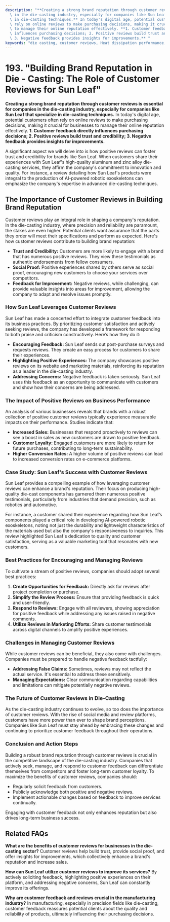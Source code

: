 ```yaml
---
description: "**Creating a strong brand reputation through customer reviews is essential for companies\
  \ in the die-casting industry, especially for companies like Sun Leaf that specialize\
  \ in die-casting techniques.** In today's digital age, potential customers often\
  \ rely on online reviews to make purchasing decisions, making it crucial for businesses\
  \ to manage their online reputation effectively. **1. Customer feedback directly\
  \ influences purchasing decisions; 2. Positive reviews build trust and credibility;\
  \ 3. Negative feedback provides insights for improvements.** "
keywords: "die casting, customer reviews, Heat dissipation performance, Die-cast aluminum"
---
```

# 193. "Building Brand Reputation in Die - Casting: The Role of Customer Reviews for Sun Leaf"

**Creating a strong brand reputation through customer reviews is essential for companies in the die-casting industry, especially for companies like Sun Leaf that specialize in die-casting techniques.** In today's digital age, potential customers often rely on online reviews to make purchasing decisions, making it crucial for businesses to manage their online reputation effectively. **1. Customer feedback directly influences purchasing decisions; 2. Positive reviews build trust and credibility; 3. Negative feedback provides insights for improvements.** 

A significant aspect we will delve into is how positive reviews can foster trust and credibility for brands like Sun Leaf. When customers share their experiences with Sun Leaf's high-quality aluminum and zinc alloy die-casting services, they affirm the company's commitment to innovation and quality. For instance, a review detailing how Sun Leaf's products were integral to the production of AI-powered robotic exoskeletons can emphasize the company's expertise in advanced die-casting techniques.

## **The Importance of Customer Reviews in Building Brand Reputation**

Customer reviews play an integral role in shaping a company's reputation. In the die-casting industry, where precision and reliability are paramount, the stakes are even higher. Potential clients want assurance that the parts they order will meet their specifications and perform as expected. Here's how customer reviews contribute to building brand reputation:

- **Trust and Credibility:** Customers are more likely to engage with a brand that has numerous positive reviews. They view these testimonials as authentic endorsements from fellow consumers.
- **Social Proof:** Positive experiences shared by others serve as social proof, encouraging new customers to choose your services over competitors.
- **Feedback for Improvement:** Negative reviews, while challenging, can provide valuable insights into areas for improvement, allowing the company to adapt and resolve issues promptly.

### **How Sun Leaf Leverages Customer Reviews**

Sun Leaf has made a concerted effort to integrate customer feedback into its business practices. By prioritizing customer satisfaction and actively seeking reviews, the company has developed a framework for responding to both praise and criticism constructively. Here’s how they do it:

- **Encouraging Feedback:** Sun Leaf sends out post-purchase surveys and requests reviews. They create an easy process for customers to share their experiences.
- **Highlighting Positive Experiences:** The company showcases positive reviews on its website and marketing materials, reinforcing its reputation as a leader in the die-casting industry.
- **Addressing Concerns:** Negative feedback is taken seriously. Sun Leaf uses this feedback as an opportunity to communicate with customers and show how their concerns are being addressed.

### **The Impact of Positive Reviews on Business Performance**

An analysis of various businesses reveals that brands with a robust collection of positive customer reviews typically experience measurable impacts on their performance. Studies indicate that:

- **Increased Sales:** Businesses that respond proactively to reviews can see a boost in sales as new customers are drawn to positive feedback.
- **Customer Loyalty:** Engaged customers are more likely to return for future purchases, contributing to long-term sustainability.
- **Higher Conversion Rates:** A higher volume of positive reviews can lead to increased conversion rates on e-commerce platforms.

### **Case Study: Sun Leaf's Success with Customer Reviews**

Sun Leaf provides a compelling example of how leveraging customer reviews can enhance a brand's reputation. Their focus on producing high-quality die-cast components has garnered them numerous positive testimonials, particularly from industries that demand precision, such as robotics and automotive. 

For instance, a customer shared their experience regarding how Sun Leaf’s components played a critical role in developing AI-powered robotic exoskeletons, noting not just the durability and lightweight characteristics of the materials used but also the company's responsiveness to inquiries. This review highlighted Sun Leaf's dedication to quality and customer satisfaction, serving as a valuable marketing tool that resonates with new customers.

### **Best Practices for Encouraging and Managing Reviews**

To cultivate a stream of positive reviews, companies should adopt several best practices:

1. **Create Opportunities for Feedback:** Directly ask for reviews after project completion or purchase.
2. **Simplify the Review Process:** Ensure that providing feedback is quick and user-friendly.
3. **Respond to Reviews:** Engage with all reviewers, showing appreciation for positive feedback while addressing any issues raised in negative comments.
4. **Utilize Reviews in Marketing Efforts:** Share customer testimonials across digital channels to amplify positive experiences.

### **Challenges in Managing Customer Reviews**

While customer reviews can be beneficial, they also come with challenges. Companies must be prepared to handle negative feedback tactfully:

- **Addressing False Claims:** Sometimes, reviews may not reflect the actual service. It's essential to address these sensitively.
- **Managing Expectations:** Clear communication regarding capabilities and limitations can mitigate potentially negative reviews.

### **The Future of Customer Reviews in Die-Casting**

As the die-casting industry continues to evolve, so too does the importance of customer reviews. With the rise of social media and review platforms, customers have more power than ever to shape brand perceptions. Companies like Sun Leaf must stay ahead by embracing these changes and continuing to prioritize customer feedback throughout their operations.

### **Conclusion and Action Steps**

Building a robust brand reputation through customer reviews is crucial in the competitive landscape of the die-casting industry. Companies that actively seek, manage, and respond to customer feedback can differentiate themselves from competitors and foster long-term customer loyalty. To maximize the benefits of customer reviews, companies should:

- Regularly solicit feedback from customers.
- Publicly acknowledge both positive and negative reviews.
- Implement actionable changes based on feedback to improve services continually.

Engaging with customer feedback not only enhances reputation but also drives long-term business success.

## **Related FAQs**

**What are the benefits of customer reviews for businesses in the die-casting sector?**
Customer reviews help build trust, provide social proof, and offer insights for improvements, which collectively enhance a brand's reputation and increase sales.

**How can Sun Leaf utilize customer reviews to improve its services?**
By actively soliciting feedback, highlighting positive experiences on their platform, and addressing negative concerns, Sun Leaf can constantly improve its offerings.

**Why are customer feedback and reviews crucial in the manufacturing industry?**
In manufacturing, especially in precision fields like die-casting, customer feedback reassures potential clients about the quality and reliability of products, ultimately influencing their purchasing decisions.
